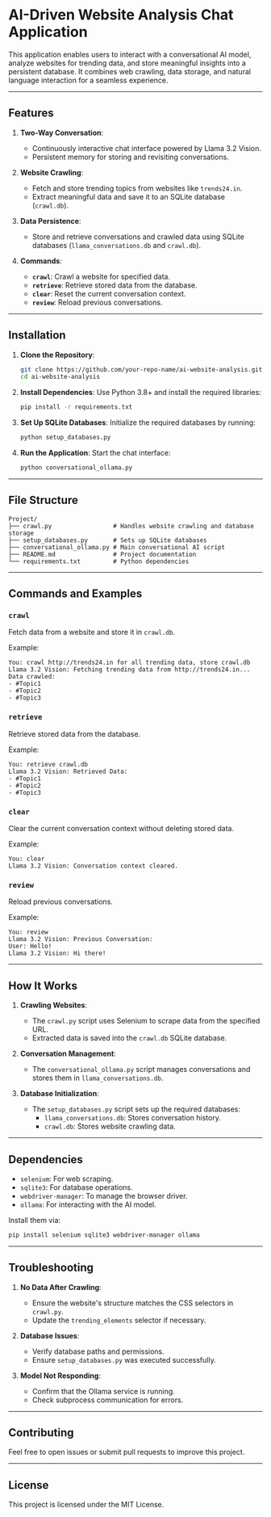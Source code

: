 
# AI-Driven Website Analysis Chat Application

This application enables users to interact with a conversational AI model, analyze websites for trending data, and store meaningful insights into a persistent database. It combines web crawling, data storage, and natural language interaction for a seamless experience.

---

## Features

1. **Two-Way Conversation**:
   - Continuously interactive chat interface powered by Llama 3.2 Vision.
   - Persistent memory for storing and revisiting conversations.

2. **Website Crawling**:
   - Fetch and store trending topics from websites like `trends24.in`.
   - Extract meaningful data and save it to an SQLite database (`crawl.db`).

3. **Data Persistence**:
   - Store and retrieve conversations and crawled data using SQLite databases (`llama_conversations.db` and `crawl.db`).

4. **Commands**:
   - **`crawl`**: Crawl a website for specified data.
   - **`retrieve`**: Retrieve stored data from the database.
   - **`clear`**: Reset the current conversation context.
   - **`review`**: Reload previous conversations.

---

## Installation

1. **Clone the Repository**:
   ```bash
   git clone https://github.com/your-repo-name/ai-website-analysis.git
   cd ai-website-analysis
   ```

2. **Install Dependencies**:
   Use Python 3.8+ and install the required libraries:
   ```bash
   pip install -r requirements.txt
   ```

3. **Set Up SQLite Databases**:
   Initialize the required databases by running:
   ```bash
   python setup_databases.py
   ```

4. **Run the Application**:
   Start the chat interface:
   ```bash
   python conversational_ollama.py
   ```

---

## File Structure

```
Project/
├── crawl.py                 # Handles website crawling and database storage
├── setup_databases.py       # Sets up SQLite databases
├── conversational_ollama.py # Main conversational AI script
├── README.md                # Project documentation
└── requirements.txt         # Python dependencies
```

---

## Commands and Examples

### `crawl`
Fetch data from a website and store it in `crawl.db`.

Example:
```text
You: crawl http://trends24.in for all trending data, store crawl.db
Llama 3.2 Vision: Fetching trending data from http://trends24.in...
Data crawled:
- #Topic1
- #Topic2
- #Topic3
```

### `retrieve`
Retrieve stored data from the database.

Example:
```text
You: retrieve crawl.db
Llama 3.2 Vision: Retrieved Data:
- #Topic1
- #Topic2
- #Topic3
```

### `clear`
Clear the current conversation context without deleting stored data.

Example:
```text
You: clear
Llama 3.2 Vision: Conversation context cleared.
```

### `review`
Reload previous conversations.

Example:
```text
You: review
Llama 3.2 Vision: Previous Conversation:
User: Hello!
Llama 3.2 Vision: Hi there!
```

---

## How It Works

1. **Crawling Websites**:
   - The `crawl.py` script uses Selenium to scrape data from the specified URL.
   - Extracted data is saved into the `crawl.db` SQLite database.

2. **Conversation Management**:
   - The `conversational_ollama.py` script manages conversations and stores them in `llama_conversations.db`.

3. **Database Initialization**:
   - The `setup_databases.py` script sets up the required databases:
     - `llama_conversations.db`: Stores conversation history.
     - `crawl.db`: Stores website crawling data.

---

## Dependencies

- `selenium`: For web scraping.
- `sqlite3`: For database operations.
- `webdriver-manager`: To manage the browser driver.
- `ollama`: For interacting with the AI model.

Install them via:
```bash
pip install selenium sqlite3 webdriver-manager ollama
```

---

## Troubleshooting

1. **No Data After Crawling**:
   - Ensure the website's structure matches the CSS selectors in `crawl.py`.
   - Update the `trending_elements` selector if necessary.

2. **Database Issues**:
   - Verify database paths and permissions.
   - Ensure `setup_databases.py` was executed successfully.

3. **Model Not Responding**:
   - Confirm that the Ollama service is running.
   - Check subprocess communication for errors.

---

## Contributing

Feel free to open issues or submit pull requests to improve this project.

---

## License

This project is licensed under the MIT License.
